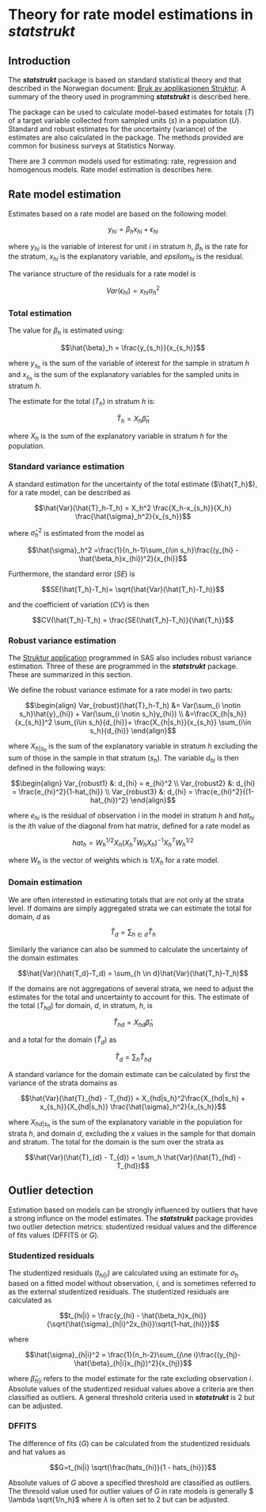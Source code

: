 # Theory for rate model estimations in **_statstrukt_**

## Introduction
The **_statstrukt_** package is based on standard statistical theory and that described in the Norwegian document: [Bruk av applikasjonen Struktur](https://www.ssb.no/a/publikasjoner/pdf/notat_200730/notat_200730.pdf). A summary of the theory used in programming **_statstrukt_** is described here.

The package can be used to calculate model-based estimates for totals ($T$) of a target variable collected from sampled units ($s$) in a population ($U$). Standard and robust estimates for the uncertainty (variance) of the estimates are also calculated in the package. The methods provided are common for business surveys at Statistics Norway.

There are 3 common models used for estimating: rate, regression and homogenous models. Rate model estimation is describes here.

## Rate model estimation
Estimates based on a rate model are based on the following model:

```math
y_{hi} = \beta_h x_{hi} + \epsilon_{hi}
```

where $y_{hi}$ is the variable of interest for unit $i$ in stratum $h$, $\beta_h$ is the rate for the stratum, $x_{hi}$ is the explanatory variable, and $epsilom_{hi}$ is the residual.

The variance structure of the residuals for a rate model is

```math
Var(\epsilon_{hi}) = x_{hi}\sigma^2_h
```

### Total estimation
The value for $\beta_h$ is estimated using:

```math
\hat{\beta}_h = \frac{y_{s_h}}{x_{s_h}}
```

where $y_{s_h}$ is the sum of the variable of interest for the sample in stratum $h$ and $x_{s_h}$ is the sum of the explanatory variables for the sampled units in stratum $h$.

The estimate for the total ($T_h$) in stratum $h$ is:

```math
\hat{T}_h = X_h \hat{\beta}_h
```

where $X_h$ is the sum of the explanatory variable in stratum $h$ for the population.


### Standard variance estimation
A standard estimation for the uncertainty of the total estimate ($\hat{T_h}$), for a rate model, can be described as

```math
\hat{Var}(\hat{T}_h-T_h) = X_h^2 \frac{X_h-x_{s_h}}{X_h} \frac{\hat{\sigma}_h^2}{x_{s_h}}
```

where $\hat{\sigma}_h^2$ is estimated from the model as

```math
\hat{\sigma}_h^2 =\frac{1}{n_h-1}\sum_{i\in s_h}\frac{(y_{hi} - \hat{\beta_h}x_{hi})^2}{x_{hi}}
```

Furthermore, the standard error ($SE$) is

```math
SE(\hat{T_h}-T_h)= \sqrt{\hat{Var}(\hat{T_h}-T_h)}
```

and the coefficient of variation ($CV$) is then

```math
CV(\hat{T_h}-T_h) = \frac{SE(\hat{T_h}-T_h)}{\hat{T_h}}
```

### Robust variance estimation
The [Struktur application](https://www.ssb.no/a/publikasjoner/pdf/notat_200730/notat_200730.pdf) programmed in SAS also includes  robust variance estimation. Three of these are programmed in the **_statstrukt_** package. These are summarized in this section.

We define the robust variance estimate for a rate model in two parts:

```math
\begin{align}
Var_{robust}(\hat{T}_h-T_h) &= Var(\sum_{i \notin s_h}\hat{y}_{hi}) + Var(\sum_{i \notin s_h}y_{hi}) \\
&=\frac{X_{h|s_h}}{x_{s_h}}^2 \sum_{i\in s_h}{d_{hi}}+ \frac{X_{h|s_h}}{x_{s_h}} \sum_{i\in s_h}{d_{hi}}
\end{align}
```

where $X_{h|s_h}$ is the sum of the explanatory variable in stratum $h$ excluding the sum of those in the sample in that stratum ($s_h$). The variable $d_{hi}$ is then defined in the following ways:

```math
\begin{align}
Var_{robust1} &: d_{hi} = e_{hi}^2 \\
Var_{robust2} &: d_{hi} = \frac{e_{hi}^2}{1-hat_{hi}} \\
Var_{robust3} &: d_{hi} = \frac{e_{hi}^2}{(1-hat_{hi})^2}
\end{align}
```

where $e_{hi}$ is the residual of observation $i$ in the model in stratum $h$ and $hat_{hi}$ is the $i$th value of the diagonal from hat matrix, defined for a rate model as

```math
hat_h=W_h^{1/2}X_h(X_h^TW_hX_h)^{−1}X_h^TW_h^{1/2}
```

where $W_h$ is the vector of weights which is $1/X_h$ for a rate model.



### Domain estimation
We are often interested in estimating totals that are not only at the strata level. If domains are simply aggregated strata we can estimate the total for domain, $d$ as

```math
\hat{T}_d = \sum_{h \in d}\hat{T}_h
```

Similarly the variance can also be summed to calculate the uncertainty of the domain estimates

```math
\hat{Var}(\hat{T_d}-T_d) = \sum_{h \in d}\hat{Var}(\hat{T_h}-T_h)
```

If the domains are not aggregations of several strata, we need to adjust the estimates for the total and uncertainty to account for this. The estimate of the total ($T_{hd}$) for domain, $d$, in stratum, $h$, is

```math
\hat{T}_{hd} = X_{hd}\hat{\beta}_h
```

and a total for the domain ($\hat{T}_d$) as

```math
\hat{T}_{d} = \sum_h \hat{T}_{hd}
```

A standard variance for the domain estimate can be calculated by first the variance of the strata domains as

```math
\hat{Var}(\hat{T}_{hd} - T_{hd}) =  X_{hd|s_h}^2\frac{X_{hd|s_h} + x_{s_h}}{X_{hd|s_h}} \frac{\hat{\sigma}_h^2}{x_{s_h}}
```

where $X_{hd|s_h}$ is the sum of the explanatory variable in the population for strata $h$, and domain $d$, excluding the $x$ values in the sample for that domain and stratum. The total for the domain is the sum over the strata as

```math
\hat{Var}(\hat{T}_{d} - T_{d}) = \sum_h \hat{Var}(\hat{T}_{hd} - T_{hd})
```

## Outlier detection
Estimation based on models can be strongly influenced by outliers that have a strong influnce on the model estimates. The **_statstrukt_** package provides two outlier detection metrics: studentized residual values and the difference of fits values (DFFITS or $G$).

### Studentized residuals
The studentized residuals ($t_{hi|i}$) are calculated using an estimate for $\sigma_h$ based on a fitted model without observation, $i$, and is sometimes referred to as the external studentized residuals. The studentized residuals are calculated as

```math
t_{hi|i} = \frac{y_{hi} - \hat{\beta_h}x_{hi}}{\sqrt{\hat{\sigma}_{h|i}^2x_{hi}}\sqrt{1-hat_{hi}}}
```

where

```math
\hat{\sigma}_{h|i}^2 = \frac{1}{n_h-2}\sum_{j\ne i}\frac{(y_{hj}-\hat{\beta}_{h|i}x_{hj})^2}{x_{hj}}
```

where $\hat{\beta}_{h|i}$ refers to the model estimate for the rate excluding observation $i$.
Absolute values of the studentized residual values above a criteria are then classified as outliers. A general threshold criteria used in **_statstrukt_** is  2 but can be adjusted.

### DFFITS
The difference of fits ($G$) can be calculated from the studentized residuals and hat values as

```math
G=t_{hi|i} \sqrt{\frac{hats_{hi}}{1 - hats_{hi}}}
```

Absolute values of $G$ above a specified threshold are classified as outliers. The thresold value used for outlier values of $G$ in rate models is generally $ \lambda \sqrt{1/n_h}$ where $\lambda$ is often set to 2 but can be adjusted.
